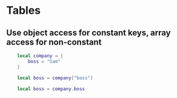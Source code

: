 # Tables

## Use object access for constant keys, array access for non-constant
```lua
    local company = {
        boss = "Sam"
    }
```
```lua title="BAD"
    local boss = company["boss"]
```
```lua title="GOOD"
    local boss = company.boss
```
